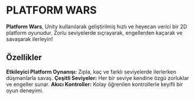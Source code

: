 # PLATFORM WARS

**Platform Wars**, Unity kullanılarak geliştirilmiş hızlı ve heyecan verici bir 2D platform oyunudur. Zorlu seviyelerde sıçrayarak, engellerden kaçarak ve savaşarak ilerleyin!

## Özellikler

   **Etkileyici Platform Oynanışı:** Zıpla, kaç ve farklı seviyelerde ilerlerken düşmanlarla savaş.
   **Çeşitli Seviyeler:** Her bir seviye kendine özgü zorluklar ve engeller sunar.
   **Akıcı Kontroller:** Kolay öğrenilen kontrollerle keyifli bir oyun deneyimi.

